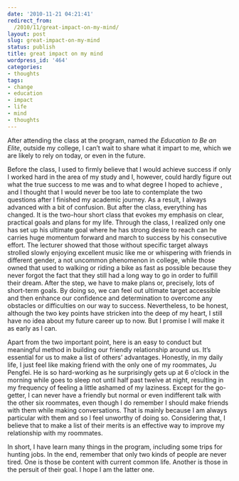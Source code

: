 ```yaml
---
date: '2010-11-21 04:21:41'
redirect_from:
  /2010/11/great-impact-on-my-mind/
layout: post
slug: great-impact-on-my-mind
status: publish
title: great impact on my mind
wordpress_id: '464'
categories:
- thoughts
tags:
- change
- education
- impact
- life
- mind
- thoughts
---
```


After attending the class at the program, named _the Education to Be an Elite_, outside my college, I can’t wait to share what it impart to me, which we are likely to rely on today, or even in the future.

Before the class, I used to firmly believe that I would achieve success if only I worked hard in the area of my study and I, however, could hardly figure out what the true success to me was and to what degree I hoped to achieve , and I thought that I would never be too late to contemplate the two questions after I finished my academic journey. As a result, I always advanced with a bit of confusion. But after the class, everything has changed. It is the two-hour short class that evokes my emphasis on clear, practical goals and plans for my life. Through the class, I realized only one has set up his ultimate goal where he has strong desire to reach can he carries huge momentum forward and march to success by his consecutive effort. The lecturer showed that those without specific target always strolled slowly enjoying excellent music like me or whispering with friends in different gender, a not uncommon phenomenon in college, while those owned that used to walking or riding a bike as fast as possible because they never forgot the fact that they still had a long way to go in order to fulfill their dream. After the step, we have to make plans or, precisely, lots of short-term goals. By doing so, we can feel out ultimate target accessible and then enhance our confidence and determination to overcome any obstacles or difficulties on our way to success. Nevertheless, to be honest, although the two key points have stricken into the deep of my heart, I still have no idea about my future career up to now. But I promise I will make it as early as I can.

Apart from the two important point, here is an easy to conduct but meaningful method in building our friendly relationship around us. It’s essential for us to make a list of others’ advantages. Honestly, in my daily life, I just feel like making friend with the only one of my roommates, Ju Pengfei. He is so hard-working as he surprisingly gets up at 6 o’clock in the morning while goes to sleep not until half past twelve at night, resulting in my frequency of feeling a little ashamed of my laziness. Except for the go-getter, I can never have a friendly but normal or even indifferent talk with the other six roommates, even though I do remember I should make friends with them while making conversations. That is mainly because I am always particular with them and so I feel unworthy of doing so. Considering that, I believe that to make a list of their merits is an effective way to improve my relationship with my roommates.

In short, I have learn many things in the program, including some trips for hunting jobs. In the end, remember that only two kinds of people are never tired. One is those be content with current common life. Another is those in the persuit of their goal. I hope I am the latter one.
